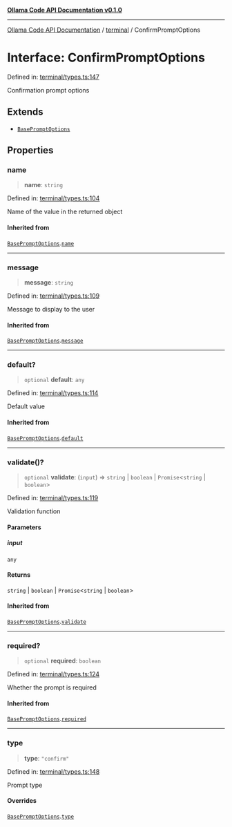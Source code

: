 [**Ollama Code API Documentation v0.1.0**](../../README.md)

***

[Ollama Code API Documentation](../../modules.md) / [terminal](../README.md) / ConfirmPromptOptions

# Interface: ConfirmPromptOptions

Defined in: [terminal/types.ts:147](https://github.com/erichchampion/ollama-code/blob/f6c86092ceb05c9cf6b0f52863f31d0a214195fb/ollama-code/src/terminal/types.ts#L147)

Confirmation prompt options

## Extends

- [`BasePromptOptions`](BasePromptOptions.md)

## Properties

### name

> **name**: `string`

Defined in: [terminal/types.ts:104](https://github.com/erichchampion/ollama-code/blob/f6c86092ceb05c9cf6b0f52863f31d0a214195fb/ollama-code/src/terminal/types.ts#L104)

Name of the value in the returned object

#### Inherited from

[`BasePromptOptions`](BasePromptOptions.md).[`name`](BasePromptOptions.md#name)

***

### message

> **message**: `string`

Defined in: [terminal/types.ts:109](https://github.com/erichchampion/ollama-code/blob/f6c86092ceb05c9cf6b0f52863f31d0a214195fb/ollama-code/src/terminal/types.ts#L109)

Message to display to the user

#### Inherited from

[`BasePromptOptions`](BasePromptOptions.md).[`message`](BasePromptOptions.md#message)

***

### default?

> `optional` **default**: `any`

Defined in: [terminal/types.ts:114](https://github.com/erichchampion/ollama-code/blob/f6c86092ceb05c9cf6b0f52863f31d0a214195fb/ollama-code/src/terminal/types.ts#L114)

Default value

#### Inherited from

[`BasePromptOptions`](BasePromptOptions.md).[`default`](BasePromptOptions.md#default)

***

### validate()?

> `optional` **validate**: (`input`) => `string` \| `boolean` \| `Promise`\<`string` \| `boolean`\>

Defined in: [terminal/types.ts:119](https://github.com/erichchampion/ollama-code/blob/f6c86092ceb05c9cf6b0f52863f31d0a214195fb/ollama-code/src/terminal/types.ts#L119)

Validation function

#### Parameters

##### input

`any`

#### Returns

`string` \| `boolean` \| `Promise`\<`string` \| `boolean`\>

#### Inherited from

[`BasePromptOptions`](BasePromptOptions.md).[`validate`](BasePromptOptions.md#validate)

***

### required?

> `optional` **required**: `boolean`

Defined in: [terminal/types.ts:124](https://github.com/erichchampion/ollama-code/blob/f6c86092ceb05c9cf6b0f52863f31d0a214195fb/ollama-code/src/terminal/types.ts#L124)

Whether the prompt is required

#### Inherited from

[`BasePromptOptions`](BasePromptOptions.md).[`required`](BasePromptOptions.md#required)

***

### type

> **type**: `"confirm"`

Defined in: [terminal/types.ts:148](https://github.com/erichchampion/ollama-code/blob/f6c86092ceb05c9cf6b0f52863f31d0a214195fb/ollama-code/src/terminal/types.ts#L148)

Prompt type

#### Overrides

[`BasePromptOptions`](BasePromptOptions.md).[`type`](BasePromptOptions.md#type)
